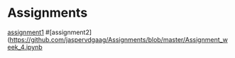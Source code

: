 # Assignments
[assignment1](https://github.com/jaspervdgaag/Assignments/blob/master/Assignment_week_2%20(1).ipynb)
#[assignment2](https://github.com/jaspervdgaag/Assignments/blob/master/Assignment_week_4.ipynb
